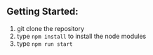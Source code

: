 ## Getting Started:

1. git clone the repository
2. type `npm install` to install the node modules
3. type `npm run start`
